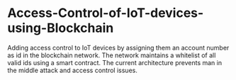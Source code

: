 # Access-Control-of-IoT-devices-using-Blockchain
Adding access control to IoT devices by assigning them an account number as id in the blockchain network. The network maintains a whitelist of all valid ids using a smart contract. The current architecture prevents man in the middle attack and access control issues.
